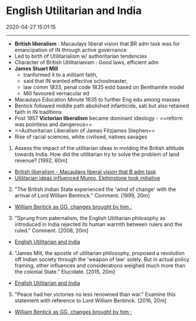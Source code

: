 # English Utilitarian and India
2020-04-27 15:01:15
            
---


-   **British liberalism** : Macaulays liberal vision that BR adm task was for emancipation of IN through active governance
-   Led to birth of Utilitarialism w/ authoritarian tendencies
-   Character of British Utilitarianism : Good laws, efficient adm
-   **James Stuart Mill** 
	- tranformed it to a militant faith, 
	- said that IN wanted effective schoolmaster, 
	- law comm 1833, penal code 1835 estd based on Benthamite model
	-   Mill favoured vernacular ed
-   Macaulays Education Minute 1835 to further Eng edu among masses
-   Bentick followed middle path abolished infanticide, sati but also retained faith in IN traditions
-   Post 1857 **Victorian liberalism** became dominant ideology - ==reform was pointless and dangerous==
-   ==Authoritarian Liberalism of James Fitzjames Stephen==
-   Rise of racial sciences, white civilised, natives savages
 







1. Assess the impact of the utilitarian ideas in molding the British attitude towards India. How did the utilitarian try to solve the problem of land revenue? [1992, 60m]
-   [British liberalism - Macaulays liberal vision that B adm task](onenote:[[English]]%20Utilitarian%20and%20India&section-id={54CE4946-F610-4788-AADF-7A455FA668C1}&page-id={4CD10A4D-4448-4323-9195-485C2EDE07F0}&object-id={2527ADA6-1731-4A16-9F43-FD154E214D92}&C&base-path=https://d.docs.live.net/bbc8be5bd337910c/Documents/History%20Optional/Modern%20History/Part%20I/Early%20Structure%20of%20the%20Raj.one)
-   [Utilitarian ideas influenced Munro, Elphinstone took initiative](onenote:Economic%20Impact.one#Ryotwari%20Settlement&section-id={B2BF9E67-82ED-4920-AF38-1692A58DC034}&page-id={ABF07ED1-9C9B-4FD5-84A4-E34231F1102D}&object-id={6BDF00B1-0AFB-499E-81AD-89CC1E99E55D}&1F&base-path=https://d.docs.live.net/bbc8be5bd337910c/Documents/History%20Optional/Modern%20History/Part%20I)




2. "The British Indian State experienced the 'wind of change' with the arrival of Lord William Bentinck." Comment. [1999, 20m]
-   [William Bentick as GG, changes brought by him :](onenote:[[Policies]]%20of%20Gov%20Generals%20%20&section-id={54CE4946-F610-4788-AADF-7A455FA668C1}&page-id={E5FBE8B6-A85A-42AD-B268-83FE2FAC096D}&object-id={DC43EA76-0667-416B-AC11-BAC7159D6D16}&10&base-path=https://d.docs.live.net/bbc8be5bd337910c/Documents/History%20Optional/Modern%20History/Part%20I/Early%20Structure%20of%20the%20Raj.one)




3. "Sprung from paternalism, the English Utilitarian philosophy as introduced in India rejected its human warmth between rulers and the ruled." Comment. [2008, 20m]
-   [English Utilitarian and India](onenote:[[English]]%20Utilitarian%20and%20India&section-id={54CE4946-F610-4788-AADF-7A455FA668C1}&page-id={4CD10A4D-4448-4323-9195-485C2EDE07F0}&end&base-path=https://d.docs.live.net/bbc8be5bd337910c/Documents/History%20Optional/Modern%20History/Part%20I/Early%20Structure%20of%20the%20Raj.one)






4. "James Mill, the apostle of utilitarian philosophy, proposed a revolution off Indian society through the 'weapon of law' solely. But in actual policy framing, other influences and considerations weighed much more than the colonial State." Elucidate. [2015, 20m]
-   [English Utilitarian and India](onenote:[[English]]%20Utilitarian%20and%20India&section-id={54CE4946-F610-4788-AADF-7A455FA668C1}&page-id={4CD10A4D-4448-4323-9195-485C2EDE07F0}&end&base-path=https://d.docs.live.net/bbc8be5bd337910c/Documents/History%20Optional/Modern%20History/Part%20I/Early%20Structure%20of%20the%20Raj.one)
 



5. "Peace had her victories no less renowned than war." Examine this statement with reference to Lord William Bentinck. [2016, 20m]
-   [William Bentick as GG, changes brought by him :](onenote:[[Policies]]%20of%20Gov%20Generals%20%20&section-id={54CE4946-F610-4788-AADF-7A455FA668C1}&page-id={E5FBE8B6-A85A-42AD-B268-83FE2FAC096D}&object-id={DC43EA76-0667-416B-AC11-BAC7159D6D16}&10&base-path=https://d.docs.live.net/bbc8be5bd337910c/Documents/History%20Optional/Modern%20History/Part%20I/Early%20Structure%20of%20the%20Raj.one)